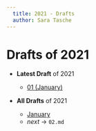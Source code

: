 ```yaml
---
  title: 2021 - Drafts
  author: Sara Tasche
---
```


# Drafts of **2021**

- **Latest Draft** of 2021

  - [01 (January)](01.md)

- **All Drafts** of 2021
  - [January](01.md)
  - _next_ -> `02.md`
